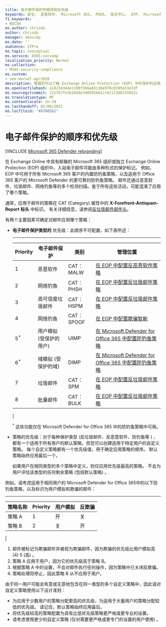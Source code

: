 ```yaml
---
title: 电子邮件保护的顺序和优先级
keywords: 安全， 恶意软件， Microsoft 365， M365， 安全中心， ATP， Microsoft Defender ATP， Office 365 ATP， Azure ATP
f1.keywords:
- NOCSH
ms.author: chrisda
author: chrisda
manager: dansimp
ms.date: ''
audience: ITPro
ms.topic: conceptual
ms.service: O365-seccomp
localization_priority: Normal
ms.collection:
- M365-security-compliance
ms.custom:
- seo-marvel-apr2020
description: 管理员可以了解 Exchange Online Protection (EOP) 中的保护的应用程序顺序，以及保护策略中的优先级值如何确定应用的策略。
ms.openlocfilehash: a18234344e1100f3b6a03c10e970c8195e53e7df
ms.sourcegitcommit: 222fb7fe2b26dde3d8591b61cc02113d6135012c
ms.translationtype: MT
ms.contentlocale: zh-CN
ms.lasthandoff: 01/06/2021
ms.locfileid: "49760562"
---
```

# <a name="order-and-precedence-of-email-protection"></a>电子邮件保护的顺序和优先级

[!INCLUDE [Microsoft 365 Defender rebranding](../includes/microsoft-defender-for-office.md)]


在 Exchange Online 中具有邮箱的 Microsoft 365 组织或独立 Exchange Online Protection (EOP) 组织中，入站电子邮件可能由多种形式的保护标记。 例如，EOP 中可用于所有 Microsoft 365 客户的内置防钓鱼策略，以及适用于 Office 365 客户的 Microsoft Defender 的更可靠的防钓鱼策略。 邮件还通过恶意软件、垃圾邮件、网络钓鱼等的多个检测扫描。鉴于所有这些活动，可能混淆了应用了哪个策略。

通常，应用于邮件的策略在 CAT (Category) 属性中的 **X-Forefront-Antispam-Report** **标头** 中标识。 有关详细信息，请参阅[反垃圾邮件邮件头](anti-spam-message-headers.md)。

有两个主要因素可确定对邮件应用哪个策略：

- **电子邮件保护类型的** 优先级：此顺序不可配置，如下表所述：

  ****

  |Priority|电子邮件保护|类别|管理位置|
  |---|---|---|---|
  |1 |恶意软件|CAT：MALW|[在 EOP 中配置反恶意软件策略](configure-anti-malware-policies.md)|
  |2 |网络钓鱼|CAT：PHSH|[在 EOP 中配置反垃圾邮件策略](configure-your-spam-filter-policies.md)|
  |3 |高可信度垃圾邮件|CAT：HSPM|[在 EOP 中配置反垃圾邮件策略](configure-your-spam-filter-policies.md)|
  |4 |网络钓鱼|CAT：SPOOF|[在 EOP 中配置欺骗智能](learn-about-spoof-intelligence.md)|
  |5<sup>\*</sup>|用户模拟 (受保护的用户) |UIMP|[在 Microsoft Defender for Office 365 中配置防钓鱼策略](configure-atp-anti-phishing-policies.md)|
  |6<sup>\*</sup>|域模拟 (受保护的域) |DIMP|[在 Microsoft Defender for Office 365 中配置防钓鱼策略](configure-atp-anti-phishing-policies.md)|
  |7 |垃圾邮件|CAT：SPM|[在 EOP 中配置反垃圾邮件策略](configure-your-spam-filter-policies.md)|
  |8 |批量邮件|CAT：BULK|[在 EOP 中配置反垃圾邮件策略](configure-your-spam-filter-policies.md)|
  |

  <sup>\*</sup> 这些功能仅在 Microsoft Defender for Office 365 中的防钓鱼策略中可用。

- 策略的优先级：对于每种保护类型 (反垃圾邮件、反恶意软件、防钓鱼等 ) ，都有一个适用于所有用户的默认策略，但您可以创建适用于特定用户的自定义策略。 每个自定义策略都有一个优先级值，用于确定应用策略的顺序。 默认策略始终应用最后一个。

  如果用户在相同类型的多个策略中定义，则仅应用优先级最高的策略。 不会为用户评估该类型的任何剩余策略 (包括默认策略) 。

例如，请考虑适用于相同用户的 Microsoft Defender for Office 365中的以下防钓鱼策略，以及标识为用户模拟和欺骗的邮件：

  ****

  |策略名称|Priority|用户模拟|反欺骗|
  |---|---|---|---|
  |策略 A|1 |开|关|
  |策略 B|2 |关|开|
  |

1. 邮件被标记为欺骗邮件并被视为欺骗邮件，因为欺骗的优先级比用户模拟高 (4) 5 (高) 。
2. 策略 A 应用于用户，因为它的优先级高于策略 B。
3. 根据策略 A 中的设置，不会对邮件执行任何操作，因为策略中已关闭反欺骗。
4. 策略处理将停止，因此策略 B 从不应用于用户。

由于同一用户可能会有意或无意地包含在同一类型的多个自定义策略中，因此请对自定义策略使用以下设计准则：

- 为应用于少数用户的策略分配更高的优先级，为适用于大量用户的策略分配较低的优先级。 请记住，默认策略始终应用最后。
- 将优先级较高的策略配置为具有比低优先级策略更严格或更专业的设置。
- 请考虑使用更少的自定义策略 (仅对需要更严格或更专门的设置的用户使用) 。
